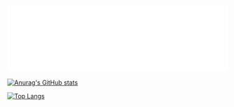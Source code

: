 <div>
		<img src="./ascii.svg" width="100%" height="150" alt="ASCII-ART">
</div>

[![Anurag's GitHub stats](https://github-readme-stats.vercel.app/api?username=AB10110F&show_icons=true&theme=tokyonight)](https://github.com/anuraghazra/github-readme-stats)

[![Top Langs](https://github-readme-stats.vercel.app/api/top-langs/?username=AB10110F)](https://github.com/anuraghazra/github-readme-stats)
